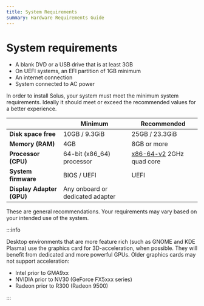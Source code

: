 ```yaml
---
title: System Requirements
summary: Hardware Requirements Guide
---
```


# System requirements

- A blank DVD or a USB drive that is at least 3GB
- On UEFI systems, an EFI partition of 1GB minimum
- An internet connection
- System connected to AC power

In order to install Solus, your system must meet the minimum system requirements. Ideally it should meet or exceed the recommended values for a better experience.

|                       | Minimum                         | Recommended                                                                               |
| --------------------- | ------------------------------- | ----------------------------------------------------------------------------------------- |
| **Disk space free**       | 10GB / 9.3GiB                   | 25GB / 23.3GiB                                                                            |
| **Memory (RAM)**          | 4GB                             | 8GB or more                                                                               |
| **Processor (CPU)**       | 64-bit (x86_64) processor       | [x86-64-v2](https://en.wikipedia.org/wiki/X86-64#Microarchitecture_levels) 2GHz quad core |
| **System firmware**       | BIOS / UEFI                     | UEFI                                                                                      |
| **Display Adapter (GPU)** | Any onboard or dedicated adapter |                                                                                           |

These are general recommendations. Your requirements may vary based on your intended use of the system.

:::info

Desktop environments that are more feature rich (such as GNOME and KDE Plasma) use the graphics card for 3D-acceleration, when possible. They will benefit from dedicated and more powerful GPUs. Older graphics cards may not support acceleration:

- Intel prior to GMA9xx
- NVIDIA prior to NV30 (GeForce FX5xxx series)
- Radeon prior to R300 (Radeon 9500)

:::
